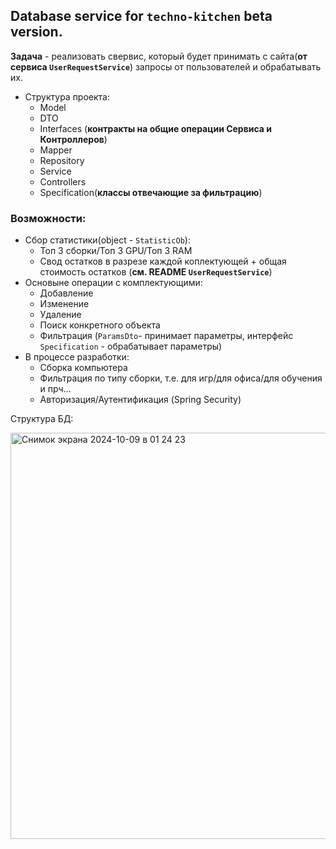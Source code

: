 ## Database service for `techno-kitchen` beta version.
**Задача** - реализовать свервис, который будет принимать с сайта(**от сервиса `UserRequestService`**) запросы от пользователей и обрабатывать их.
- Структура проекта:
  - Model
  - DTO
  - Interfaces (**контракты на общие операции Сервиса и Контроллеров**)
  - Mapper
  - Repository
  - Service
  - Controllers
  - Specification(**классы отвечающие за фильтрацию**)

### Возможности:
- Сбор статистики(object - `StatisticOb`):
  - Топ 3 сборки/Топ 3 GPU/Топ 3 RAM
  - Свод остатков в разрезе каждой коплектующей + общая стоимость остатков (**см. README `UserRequestService`**)
- Основыне операции с комплектующими:
  - Добавление
  - Изменение
  - Удаление
  - Поиск конкретного объекта
  - Фильтрация (`ParamsDto`- принимает параметры, интерфейс `Specification` - обрабатывает параметры)
 - В процессе разработки:
   - Сборка компьютера
   - Фильтрация по типу сборки, т.е. для игр/для офиса/для обучения и прч...
   - Авторизация/Аутентификация (Spring Security)

Структура БД:

<img width="650" alt="Снимок экрана 2024-10-09 в 01 24 23" src="https://github.com/user-attachments/assets/5da6d50d-e3d9-48dc-b43d-4c01755f9c8b">
